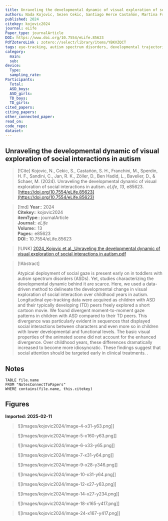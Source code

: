 ```yaml
---
title: Unraveling the developmental dynamic of visual exploration of social interactions in autism
authors: Nada Kojovic, Sezen Cekic, Santiago Herce Castañón, Martina Franchini, Holger Franz Sperdin, Corrado Sandini, Reem Kais Jan, Daniela Zöller, Lylia Ben Hadid, Daphné Bavelier, Marie Schaer
published: 2024
citekey: kojovic2024
journal: eLife
Paper_type: journalArticle
DOI: https://www.doi.org/10.7554/eLife.85623
PdfZoteroLink : zotero://select/library/items/YBKVZQCT
tags: eye-tracking, autism spectrum disorders, developmental trajectories, divergence, longitudinal, prediction of symptomatology
category:
  main: 
  sub: 
device:
  Type: 
  sampling_rate: 
Participants:
  Total: 
  ASD_boys: 
  ASD_girls: 
  TD_boys: 
  TD_girls: 
cited_papers:
citing_papers: 
other_connected_paper: 
read_on: 
code_repo: 
dataset:
---
```


## Unraveling the developmental dynamic of visual exploration of social interactions in autism

> [!Cite]
> Kojovic, N., Cekic, S., Castañón, S. H., Franchini, M., Sperdin, H. F., Sandini, C., Jan, R. K., Zöller, D., Ben Hadid, L., Bavelier, D., & Schaer, M. (2024). Unraveling the developmental dynamic of visual exploration of social interactions in autism. _eLife_, _13_, e85623. [https://doi.org/10.7554/eLife.85623](https://doi.org/10.7554/eLife.85623)


>[!md]
> **Year**:: 2024   
> **Citekey**:: kojovic2024  
> **itemType**:: journalArticle  
> **Journal**:: *eLife*  
> **Volume**:: 13   
> **Pages**:: e85623  
> **DOI**:: 10.7554/eLife.85623    

> [!LINK] 
> [2024_Kojovic et al._Unraveling the developmental dynamic of visual exploration of social interactions in autism.pdf](zotero://select/library/items/H5E3ADPF)

> [!Abstract]
>
> Atypical deployment of social gaze is present early on in toddlers with autism spectrum disorders (ASDs). Yet, studies characterizing the developmental dynamic behind it are scarce. Here, we used a data-driven method to delineate the developmental change in visual exploration of social interaction over childhood years in autism. Longitudinal eye-tracking data were acquired as children with ASD and their typically developing (TD) peers freely explored a short cartoon movie. We found divergent moment-to-moment gaze patterns in children with ASD compared to their TD peers. This divergence was particularly evident in sequences that displayed social interactions between characters and even more so in children with lower developmental and functional levels. The basic visual properties of the animated scene did not account for the enhanced divergence. Over childhood years, these differences dramatically increased to become more idiosyncratic. These findings suggest that social attention should be targeted early in clinical treatments.
>.
> 


## Notes

```dataview 
TABLE file.name 
FROM "NotesConnectToPapers" 
WHERE contains(file.name, this.citekey)
```


## Figures

**Imported: 2025-02-11**

> ![[Images/kojovic2024/image-4-x31-y63.png]]

> ![[Images/kojovic2024/image-5-x160-y63.png]]

> ![[Images/kojovic2024/image-6-x33-y65.png]]

> ![[Images/kojovic2024/image-7-x31-y64.png]]

> ![[Images/kojovic2024/image-9-x28-y346.png]]

> ![[Images/kojovic2024/image-10-x31-y64.png]]

> ![[Images/kojovic2024/image-12-x27-y63.png]]

> ![[Images/kojovic2024/image-14-x27-y234.png]]

> ![[Images/kojovic2024/image-18-x165-y417.png]]

> ![[Images/kojovic2024/image-24-x167-y417.png]]